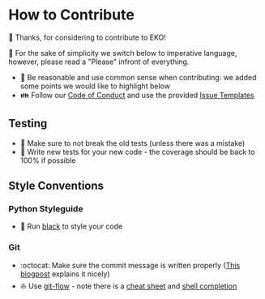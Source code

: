 # How to Contribute

:tada: Thanks, for considering to contribute to EKO!

:pray: For the sake of simplicity we switch below to imperative language, however, please read a "Please" infront of everything.

- :brain: Be reasonable and use common sense when contributing: we added some points we would like to highlight below
- :family: Follow our [Code of Conduct](https://github.com/N3PDF/eko/blob/master/.github/CODE_OF_CONDUCT.md) and use the provided
  [Issue Templates](https://github.com/N3PDF/eko/issues/new/choose)

## Testing

- :elephant: Make sure to not break the old tests (unless there was a mistake)
- :hatching_chick: Write new tests for your new code - the coverage should be back to 100% if possible

## Style Conventions

### Python Styleguide
- :art: Run [black](https://github.com/psf/black) to style your code

### Git
- :octocat: Make sure the commit message is written properly ([This blogpost](https://chris.beams.io/posts/git-commit/) explains it nicely)
- :sailboat: Use [git-flow](https://github.com/nvie/gitflow) - note there is a [cheat sheet](https://danielkummer.github.io/git-flow-cheatsheet/index.html)
  and [shell completion](https://github.com/bobthecow/git-flow-completion)
